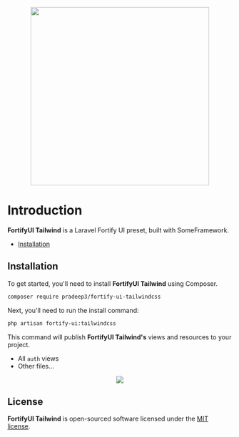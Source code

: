 <p align="center"><img width="400" src="https://github.com/pradeep3/fortify-ui-tailwindcss/raw/master/fortify-ui-tailwindcss.png"></p>

# Introduction

**FortifyUI Tailwind** is a Laravel Fortify UI preset, built with SomeFramework.

-   [Installation](#installation)

## Installation

To get started, you'll need to install **FortifyUI Tailwind** using Composer.

```bash
composer require pradeep3/fortify-ui-tailwindcss
```

Next, you'll need to run the install command:

```bash
php artisan fortify-ui:tailwindcss
```

This command will publish **FortifyUI Tailwind's** views and resources to your project.

-   All `auth` views
-   Other files...

<p align="center"><img  src="https://github.com/pradeep3/fortify-ui-tailwindcss/raw/master/fortify-ui-tailwindcss-screenshot.png"></p>

## License

**FortifyUI Tailwind** is open-sourced software licensed under the [MIT license](LICENSE.md).
